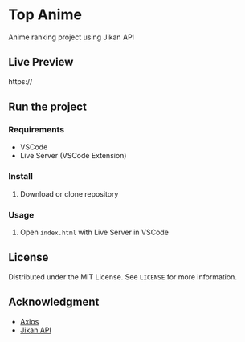 # Top Anime

Anime ranking project using Jikan API

## Live Preview

https://

## Run the project

### Requirements

- VSCode
- Live Server (VSCode Extension)

### Install

1. Download or clone repository

### Usage

1. Open `index.html` with Live Server in VSCode

## License

Distributed under the MIT License. See `LICENSE` for more information.

## Acknowledgment

* [Axios](https://github.com/axios/axios)
* [Jikan API](https://jikan.moe/)
